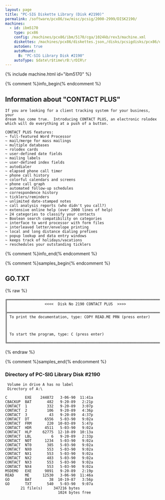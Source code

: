 ```yaml
---
layout: page
title: "PC-SIG Diskette Library (Disk #2190)"
permalink: /software/pcx86/sw/misc/pcsig/2000-2999/DISK2190/
machines:
  - id: ibm5170
    type: pcx86
    config: /machines/pcx86/ibm/5170/cga/1024kb/rev3/machine.xml
    diskettes: /machines/pcx86/diskettes.json,/disks/pcsigdisks/pcx86/diskettes.json
    autoGen: true
    autoMount:
      B: "PC-SIG Library Disk #2190"
    autoType: $date\r$time\rB:\rDIR\r
---
```


{% include machine.html id="ibm5170" %}

{% comment %}info_begin{% endcomment %}

## Information about "CONTACT PLUS"

    If you are looking for a client tracking system for your business, your
    dream has come true.  Introducing CONTACT PLUS, an electronic rolodex
    which will do everything at a push of a button.
    
    CONTACT PLUS features:
    ~ full-featured Word Processor
    ~ mail/merge for mass mailings
    ~ multiple databases
    ~ rolodex cards
    ~ user-defined date fields
    ~ mailing labels
    ~ user-defined index fields
    ~ autodialer
    ~ elapsed phone call timer
    ~ phone call history
    ~ colorful calendars and screens
    ~ phone call graph
    ~ automated follow-up schedules
    ~ correspondence history
    ~ ticklers/reminders
    ~ unlimited date-stamped notes
    ~ call analysis reports (who didn't you call?)
    ~ extensive online help (over 2000 lines of help)
    ~ 24 categories to classify your contacts
    ~ Boolean search compatibility on categories
    ~ interface to word processor with form files
    ~ interleaved letter/envelope printing
    ~ local and long distance dialing prefixes
    ~ popup lookup and data entry windows
    ~ keeps track of holidays/vacations
    ~ reschedules your outstanding ticklers
{% comment %}info_end{% endcomment %}

{% comment %}samples_begin{% endcomment %}

## GO.TXT

{% raw %}
```
╔═════════════════════════════════════════════════════════════════════════╗
║                 <<<<  Disk No 2190 CONTACT PLUS  >>>>                   ║
╠═════════════════════════════════════════════════════════════════════════╣
║ To print the documentation, type: COPY READ.ME PRN (press enter)        ║
║                                                                         ║
║ To start the program, type: C (press enter)                             ║
╚═════════════════════════════════════════════════════════════════════════╝
```
{% endraw %}

{% comment %}samples_end{% endcomment %}

### Directory of PC-SIG Library Disk #2190

     Volume in drive A has no label
     Directory of A:\

    C        EXE    244872   3-06-90  11:41a
    CBACKUP  BAT       482   9-20-89   2:21p
    CONTACT  1         332   9-20-89   3:07p
    CONTACT  2         106   9-20-89   4:36p
    CONTACT  3          43   9-20-89   4:37p
    CONTACT  DT       6556   5-03-90   9:02a
    CONTACT  FRM       220  10-03-89   5:47p
    CONTACT  HDR      4511   5-03-90   9:02a
    CONTACT  HLP     62775  12-10-89  10:13a
    CONTACT  LBL         6   9-20-89   2:33p
    CONTACT  NOT      1234   5-03-90   9:02a
    CONTACT  NT0       385   5-03-90   9:02a
    CONTACT  NX0       553   5-03-90   9:02a
    CONTACT  NX1       553   5-03-90   9:02a
    CONTACT  NX2       483   5-03-90   9:02a
    CONTACT  NX3       553   5-03-90   9:02a
    CONTACT  NX4       553   5-03-90   9:02a
    MSDEMO   EXE      9891   9-20-89   2:19p
    READ     ME      12530   3-06-90  11:46a
    GO       BAT        38  10-19-87   3:56p
    GO       TXT       540   5-03-90   9:07a
           21 file(s)     347216 bytes
                            1024 bytes free
